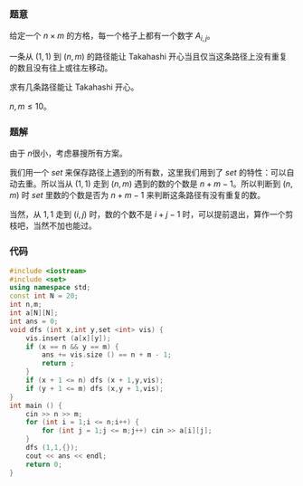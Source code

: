 ### 题意
给定一个 $n\times m$ 的方格，每一个格子上都有一个数字 $A_{i,j}$。

一条从 $(1,1)$ 到 $(n,m)$ 的路径能让 Takahashi 开心当且仅当这条路径上没有重复的数且没有往上或往左移动。

求有几条路径能让 Takahashi 开心。

$n,m\le10$。

### 题解
由于 $n$很小，考虑暴搜所有方案。

我们用一个 $set$ 来保存路径上遇到的所有数，这里我们用到了 $set$ 的特性：可以自动去重。所以当从 $(1,1)$ 走到 $(n,m)$ 遇到的数的个数是 $n+m-1$。所以判断到 $(n,m)$ 时 $set$ 里数的个数是否为 $n+m-1$ 来判断这条路径有没有重复的数。

当然，从 $1,1$ 走到 $(i,j)$ 时，数的个数不是 $i+j-1$ 时，可以提前退出，算作一个剪枝吧，当然不加也能过。

### 代码
```cpp
#include <iostream>
#include <set>
using namespace std;
const int N = 20;
int n,m;
int a[N][N];
int ans = 0;
void dfs (int x,int y,set <int> vis) {
	vis.insert (a[x][y]);
	if (x == n && y == m) {
		ans += vis.size () == n + m - 1;
		return ;
	}
	if (x + 1 <= n) dfs (x + 1,y,vis);
	if (y + 1 <= m) dfs (x,y + 1,vis);
}
int main () {
	cin >> n >> m;
	for (int i = 1;i <= n;i++) {
		for (int j = 1;j <= m;j++) cin >> a[i][j];
	}
	dfs (1,1,{});
	cout << ans << endl;
    return 0;
}
```